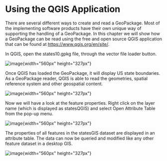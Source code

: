 # Using the QGIS Application

There are several different ways to create and read a GeoPackage. Most
of the implementing software products have their own unique way of
supporting the handling of a GeoPackage. In this chapter we will show
how a GeoPackage can be read using the free and open source QGIS
application that can be found at <https://www.qgis.org/en/site/>.

In QGIS, open the states10.gpkg file, through the vector file loader
button.

![image](../../img/open_states10.png){width="560px" height="327px"}

Once QGIS has loaded the GeoPackage, it will display US state
boundaries. As a GeoPackage reader, QGIS is able to read the geometries,
spatial reference system and other geospatial content.

![image](../../img/view_states10.png){width="560px" height="327px"}

Now we will have a look at the feature properties. Right click on the
layer name (which is displayed as statesQGIS) and select Open Attribute
Table from the pop-up menu.

![image](../../img/open_attribute_table.png){width="560px"
height="327px"}

The properties of all features in the statesGIS dataset are displayed in
an attribute table. The data can now be queried and modified like any
other feature dataset in a desktop GIS.

![image](../../img/view_attribute_table.png){width="560px"
height="327px"}
